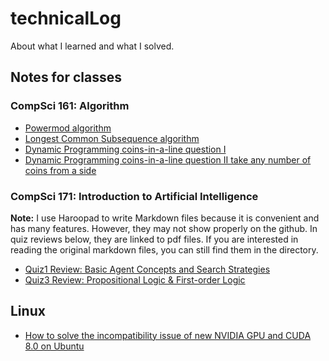 # technicalLog
About what I learned and what I solved.
## Notes for classes

### CompSci 161: Algorithm
- [Powermod algorithm](./algorithmCodes/powerMod.py)
- [Longest Common Subsequence algorithm](./algorithmCodes/longestCommanSubsequence.py)
- [Dynamic Programming coins-in-a-line question I](./algorithmCodes/dynamicProgrammingGameStrategy.py)
- [Dynamic Programming coins-in-a-line question II take any number of coins from a side](./algorithmCodes/dynamicProgrammingGameStrategy2.py)


### CompSci 171: Introduction to Artificial Intelligence
**Note:** I use Haroopad to write Markdown files because it is convenient and has many features. However, they may not show properly on the github. In quiz reviews below, they are linked to pdf files. If you are interested in reading the original markdown files, you can still find them in the directory.
- [Quiz1 Review: Basic Agent Concepts and Search Strategies](./CS171/quiz1_review.pdf)
- [Quiz3 Review: Propositional Logic & First-order Logic](/Users/zeng/Dropbox/cs/TechnicalLog/CS171/quiz3/quiz3review.md.pdf)

## Linux
- [How to solve the incompatibility issue of new NVIDIA GPU and CUDA 8.0 on Ubuntu](./Nvidia_CUDA.md) 

